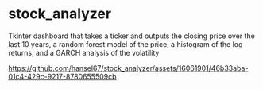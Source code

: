 # stock_analyzer
Tkinter dashboard that takes a ticker and outputs the closing price over the last 10 years, a random forest model of the price, a histogram of the log returns, and a GARCH analysis of the volatility

https://github.com/hansel67/stock_analyzer/assets/16061901/46b33aba-01c4-429c-9217-8780655509cb

